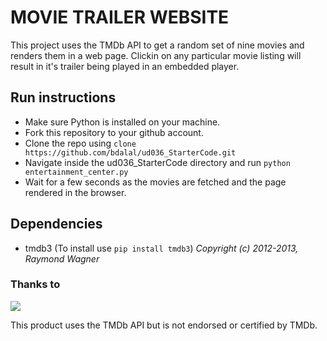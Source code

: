 # MOVIE TRAILER WEBSITE

This project uses the TMDb API to get a random set of nine movies and renders them in a web page.
Clickin on any particular movie listing will result in it's trailer being played in an embedded player.

## Run instructions
* Make sure Python is installed on your machine.
* Fork this repository to your github account.
* Clone the repo using `clone https://github.com/bdalal/ud036_StarterCode.git`
* Navigate inside the ud036_StarterCode directory and run `python entertainment_center.py`
* Wait for a few seconds as the movies are fetched and the page rendered in the browser.

## Dependencies
* tmdb3 (To install use `pip install tmdb3`)
_Copyright (c) 2012-2013, Raymond Wagner_

### Thanks to
![](https://www.themoviedb.org/assets/static_cache/bb45549239e25f1770d5f76727bcd7c0/images/v4/logos/408x161-powered-by-rectangle-blue.png)

This product uses the TMDb API but is not endorsed or certified by TMDb.